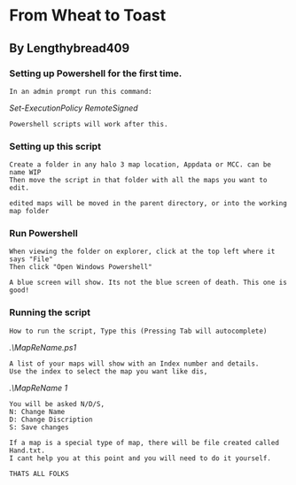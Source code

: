 # From Wheat to Toast
## By Lengthybread409
    
    
### Setting up Powershell for the first time.

    In an admin prompt run this command:
*Set-ExecutionPolicy RemoteSigned*

    Powershell scripts will work after this.

### Setting up this script
    
    Create a folder in any halo 3 map location, Appdata or MCC. can be name WIP
    Then move the script in that folder with all the maps you want to edit.

    edited maps will be moved in the parent directory, or into the working map folder
    
### Run Powershell
    
    When viewing the folder on explorer, click at the top left where it says "File"
    Then click "Open Windows Powershell"

    A blue screen will show. Its not the blue screen of death. This one is good!

### Running the script 
    
    How to run the script, Type this (Pressing Tab will autocomplete)
*.\MapReName.ps1*

    A list of your maps will show with an Index number and details.
    Use the index to select the map you want like dis,
*.\MapReName 1*

    You will be asked N/D/S,
    N: Change Name
    D: Change Discription
    S: Save changes

    If a map is a special type of map, there will be file created called Hand.txt.
    I cant help you at this point and you will need to do it yourself.

    THATS ALL FOLKS
